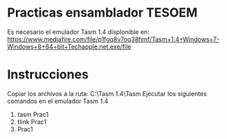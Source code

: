 # Practicas ensamblador TESOEM
Es necesario el emulador Tasm 1.4 displonible en:
https://www.mediafire.com/file/p1fgq8v7oq38hmf/Tasm+1.4+Windows+7-Windows+8+64+bit+Techapple.net.exe/file
# Instrucciones
Copiar los archivos a la ruta: C:\Tasm 1.4\Tasm
Ejecutar los siguientes comandos en el emulador Tasm 1.4
1. tasm Prac1
2. tlink Prac1
3. Prac1
